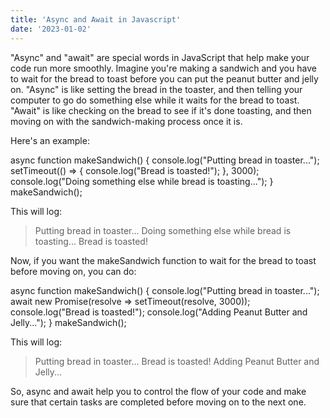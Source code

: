 ```yaml
---
title: 'Async and Await in Javascript'
date: '2023-01-02'
---
```


"Async" and "await" are special words in JavaScript that help make your code run more smoothly. Imagine you're making a sandwich and you have to wait for the bread to toast before you can put the peanut butter and jelly on. "Async" is like setting the bread in the toaster, and then telling your computer to go do something else while it waits for the bread to toast. "Await" is like checking on the bread to see if it's done toasting, and then moving on with the sandwich-making process once it is.

Here's an example:


async function makeSandwich() {
    console.log("Putting bread in toaster...");
    setTimeout(() => {
        console.log("Bread is toasted!");
    }, 3000);
    console.log("Doing something else while bread is toasting...");
    }
makeSandwich();


This will log:

> Putting bread in toaster...
> Doing something else while bread is toasting...
> Bread is toasted!

Now, if you want the makeSandwich function to wait for the bread to toast before moving on, you can do:

async function makeSandwich() {
    console.log("Putting bread in toaster...");
    await new Promise(resolve => setTimeout(resolve, 3000));
    console.log("Bread is toasted!");
    console.log("Adding Peanut Butter and Jelly...");
    }
makeSandwich();


This will log:

> Putting bread in toaster...
> Bread is toasted!
> Adding Peanut Butter and Jelly...


So, async and await help you to control the flow of your code and make sure that certain tasks are completed before moving on to the next one.
